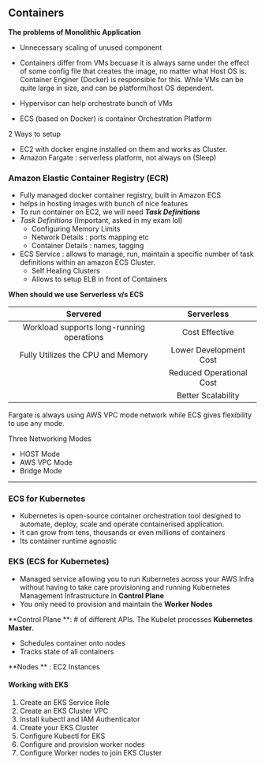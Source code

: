 ## Containers

**The problems of Monolithic Application**

- Unnecessary scaling of unused component

- Containers differ from VMs becuase it is always same under the effect of some config file that creates the image, no matter what Host OS is. Container Enginer (Docker) is responsible for this. While VMs can be quite large in size, and can be platform/host OS dependent.
- Hypervisor can help orchestrate bunch of VMs
- ECS (based on Docker) is container Orchestration Platform

2 Ways to setup

- EC2 with docker engine installed on them and works as Cluster.
- Amazon Fargate : serverless platform, not always on (Sleep)

### Amazon Elastic Container Registry (ECR)

- Fully managed docker container registry, built in Amazon ECS
- helps in hosting images with bunch of nice features
- To run container on EC2, we will need ***Task Definitions***
- *Task Definitions* (Important, asked in my exam lol)
    - Configuring Memory Limits
    - Network Details : ports mapping etc
    - Container Details : names, tagging
- ECS Service : allows to manage, run, maintain a specific number of task definitions within an amazon ECS Cluster.
    - Self Healing Clusters
    - Allows to setup ELB in front of Containers

**When should we use Serverless v/s ECS**

|                 Servered                  |        Serverless        |
| :---------------------------------------: | :----------------------: |
| Workload supports long-running operations |      Cost Effective      |
|     Fully Utilizes the CPU and Memory     |  Lower Development Cost  |
|                                           | Reduced Operational Cost |
|                                           |    Better Scalability    |

Fargate is always using AWS VPC mode network while ECS gives flexibility to use any mode.

Three Networking Modes

- HOST Mode
- AWS VPC Mode
- Bridge Mode

<hr>

### ECS for Kubernetes

- Kubernetes is open-source container orchestration tool designed to automate, deploy, scale and operate containerised application.
- It can grow from tens, thousands or even millions of containers
- Its container runtime agnostic

### EKS (ECS for Kubernetes)

- Managed service allowing you to run Kubernetes across your AWS Infra without having to take care provisioning and running Kubernetes Management Infrastructure in **Control Plane**
- You only need to provision and maintain the **Worker Nodes**

**Control Plane **: # of different APIs. The Kubelet processes **Kubernetes Master**.

- Schedules container onto nodes
- Tracks state of all containers

**Nodes ** : EC2 Instances

#### Working with EKS

1. Create an EKS Service Role
2. Create an EKS Cluster VPC
3. Install kubectl and IAM Authenticator
4. Create your EKS Cluster
5. Configure Kubectl for EKS
6. Configure and provision worker nodes
7. Configure Worker nodes to join EKS Cluster